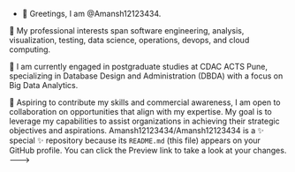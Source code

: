 - 👋 Greetings, I am @Amansh12123434.

👀 My professional interests span software engineering, analysis, visualization, testing, data science, operations, devops, and cloud computing.

🌱 I am currently engaged in postgraduate studies at CDAC ACTS Pune, specializing in Database Design and Administration (DBDA) with a focus on Big Data Analytics.

💼 Aspiring to contribute my skills and commercial awareness, I am open to collaboration on opportunities that align with my expertise. My goal is to leverage my capabilities to assist organizations in achieving their strategic objectives and aspirations.
Amansh12123434/Amansh12123434 is a ✨ special ✨ repository because its `README.md` (this file) appears on your GitHub profile.
You can click the Preview link to take a look at your changes.
--->
